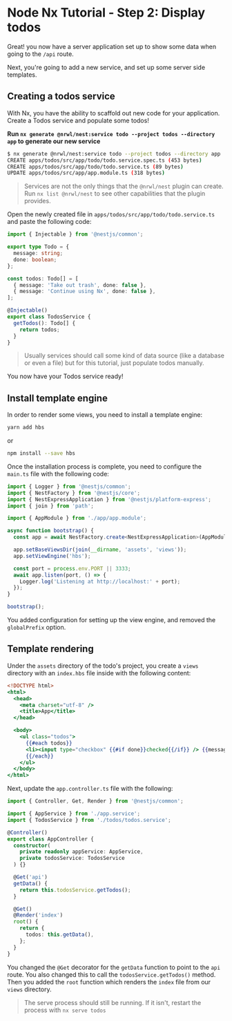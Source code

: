 # Node Nx Tutorial - Step 2: Display todos

Great! you now have a server application set up to show some data when going to the `/api` route.

Next, you're going to add a new service, and set up some server side templates.

## Creating a todos service

With Nx, you have the ability to scaffold out new code for your application. Create a Todos service and populate some todos!

**Run `nx generate @nrwl/nest:service todo --project todos --directory app` to generate our new service**

```bash
$ nx generate @nrwl/nest:service todo --project todos --directory app
CREATE apps/todos/src/app/todo/todo.service.spec.ts (453 bytes)
CREATE apps/todos/src/app/todo/todo.service.ts (89 bytes)
UPDATE apps/todos/src/app/app.module.ts (318 bytes)
```

> Services are not the only things that the `@nrwl/nest` plugin can create. Run `nx list @nrwl/nest` to see other capabilities that the plugin provides.

Open the newly created file in `apps/todos/src/app/todo/todo.service.ts` and paste the following code:

```typescript
import { Injectable } from '@nestjs/common';

export type Todo = {
  message: string;
  done: boolean;
};

const todos: Todo[] = [
  { message: 'Take out trash', done: false },
  { message: 'Continue using Nx', done: false },
];

@Injectable()
export class TodosService {
  getTodos(): Todo[] {
    return todos;
  }
}
```

> Usually services should call some kind of data source (like a database or even a file) but for this tutorial, just populate todos manually.

You now have your Todos service ready!

## Install template engine

In order to render some views, you need to install a template engine:

```bash
yarn add hbs
```

or

```bash
npm install --save hbs
```

Once the installation process is complete, you need to configure the `main.ts` file with the following code:

```typescript
import { Logger } from '@nestjs/common';
import { NestFactory } from '@nestjs/core';
import { NestExpressApplication } from '@nestjs/platform-express';
import { join } from 'path';

import { AppModule } from './app/app.module';

async function bootstrap() {
  const app = await NestFactory.create<NestExpressApplication>(AppModule);

  app.setBaseViewsDir(join(__dirname, 'assets', 'views'));
  app.setViewEngine('hbs');

  const port = process.env.PORT || 3333;
  await app.listen(port, () => {
    Logger.log('Listening at http://localhost:' + port);
  });
}

bootstrap();
```

You added configuration for setting up the view engine, and removed the `globalPrefix` option.

## Template rendering

Under the `assets` directory of the todo's project, you create a `views` directory with an `index.hbs` file inside with the following content:

```handlebars
<!DOCTYPE html>
<html>
  <head>
    <meta charset="utf-8" />
    <title>App</title>
  </head>

  <body>
    <ul class="todos">
      {{#each todos}}
      <li><input type="checkbox" {{#if done}}checked{{/if}} /> {{message}}</li>
      {{/each}}
    </ul>
  </body>
</html>
```

Next, update the `app.controller.ts` file with the following:

```typescript
import { Controller, Get, Render } from '@nestjs/common';

import { AppService } from './app.service';
import { TodosService } from './todos/todos.service';

@Controller()
export class AppController {
  constructor(
    private readonly appService: AppService,
    private todosService: TodosService
  ) {}

  @Get('api')
  getData() {
    return this.todosService.getTodos();
  }

  @Get()
  @Render('index')
  root() {
    return {
      todos: this.getData(),
    };
  }
}
```

You changed the `@Get` decorator for the `getData` function to point to the `api` route. You also changed this to call the `todosService.getTodos()` method. \
Then you added the `root` function which renders the `index` file from our `views` directory.

> The serve process should still be running. If it isn't, restart the process with `nx serve todos`
